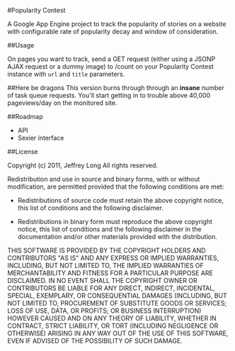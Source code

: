 #Popularity Contest

A Google App Engine project to track the popularity of stories on a website with configurable rate of popularity decay and window of consideration.

##Usage

On pages you want to track, send a GET request (either using a JSONP AJAX request or a dummy image) to /count on your Popularity Contest instance with `url` and `title` parameters.

##Here be dragons
This version burns through through an **insane** number of task queue requests. You'll start getting in to trouble above 40,000 pageviews/day on the monitored site. 

##Roadmap
- API
- Sexier interface

##License

Copyright (c) 2011, Jeffrey Long
All rights reserved.

Redistribution and use in source and binary forms, with or without
modification, are permitted provided that the following conditions are met:

* Redistributions of source code must retain the above copyright notice, this
  list of conditions and the following disclaimer.

* Redistributions in binary form must reproduce the above copyright notice,
  this list of conditions and the following disclaimer in the documentation
  and/or other materials provided with the distribution.

THIS SOFTWARE IS PROVIDED BY THE COPYRIGHT HOLDERS AND CONTRIBUTORS "AS IS"
AND ANY EXPRESS OR IMPLIED WARRANTIES, INCLUDING, BUT NOT LIMITED TO, THE
IMPLIED WARRANTIES OF MERCHANTABILITY AND FITNESS FOR A PARTICULAR PURPOSE ARE
DISCLAIMED. IN NO EVENT SHALL THE COPYRIGHT OWNER OR CONTRIBUTORS BE LIABLE
FOR ANY DIRECT, INDIRECT, INCIDENTAL, SPECIAL, EXEMPLARY, OR CONSEQUENTIAL
DAMAGES (INCLUDING, BUT NOT LIMITED TO, PROCUREMENT OF SUBSTITUTE GOODS OR
SERVICES; LOSS OF USE, DATA, OR PROFITS; OR BUSINESS INTERRUPTION) HOWEVER
CAUSED AND ON ANY THEORY OF LIABILITY, WHETHER IN CONTRACT, STRICT LIABILITY,
OR TORT (INCLUDING NEGLIGENCE OR OTHERWISE) ARISING IN ANY WAY OUT OF THE USE
OF THIS SOFTWARE, EVEN IF ADVISED OF THE POSSIBILITY OF SUCH DAMAGE.